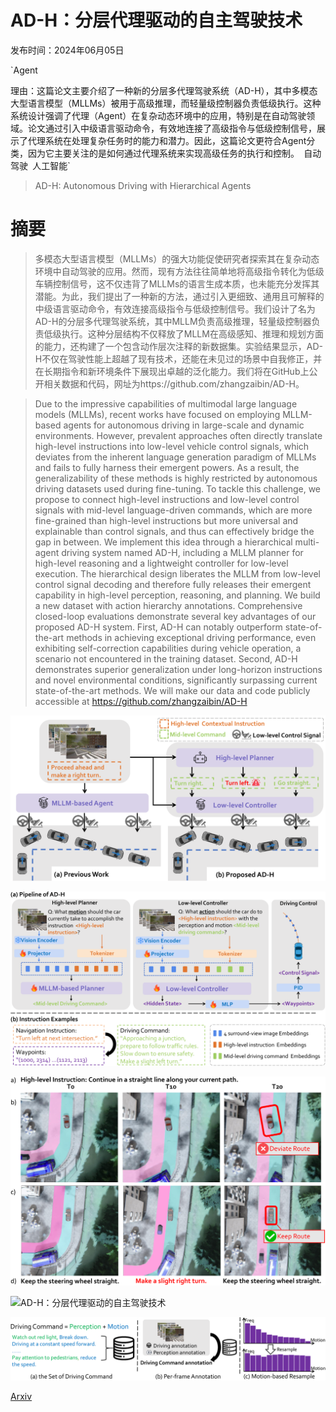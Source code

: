 # AD-H：分层代理驱动的自主驾驶技术

发布时间：2024年06月05日

`Agent

理由：这篇论文主要介绍了一种新的分层多代理驾驶系统（AD-H），其中多模态大型语言模型（MLLMs）被用于高级推理，而轻量级控制器负责低级执行。这种系统设计强调了代理（Agent）在复杂动态环境中的应用，特别是在自动驾驶领域。论文通过引入中级语言驱动命令，有效地连接了高级指令与低级控制信号，展示了代理系统在处理复杂任务时的能力和潜力。因此，这篇论文更符合Agent分类，因为它主要关注的是如何通过代理系统来实现高级任务的执行和控制。` `自动驾驶` `人工智能`

> AD-H: Autonomous Driving with Hierarchical Agents

# 摘要

> 多模态大型语言模型（MLLMs）的强大功能促使研究者探索其在复杂动态环境中自动驾驶的应用。然而，现有方法往往简单地将高级指令转化为低级车辆控制信号，这不仅违背了MLLMs的语言生成本质，也未能充分发挥其潜能。为此，我们提出了一种新的方法，通过引入更细致、通用且可解释的中级语言驱动命令，有效连接高级指令与低级控制信号。我们设计了名为AD-H的分层多代理驾驶系统，其中MLLM负责高级推理，轻量级控制器负责低级执行。这种分层结构不仅释放了MLLM在高级感知、推理和规划方面的能力，还构建了一个包含动作层次注释的新数据集。实验结果显示，AD-H不仅在驾驶性能上超越了现有技术，还能在未见过的场景中自我修正，并在长期指令和新环境条件下展现出卓越的泛化能力。我们将在GitHub上公开相关数据和代码，网址为https://github.com/zhangzaibin/AD-H。

> Due to the impressive capabilities of multimodal large language models (MLLMs), recent works have focused on employing MLLM-based agents for autonomous driving in large-scale and dynamic environments. However, prevalent approaches often directly translate high-level instructions into low-level vehicle control signals, which deviates from the inherent language generation paradigm of MLLMs and fails to fully harness their emergent powers. As a result, the generalizability of these methods is highly restricted by autonomous driving datasets used during fine-tuning. To tackle this challenge, we propose to connect high-level instructions and low-level control signals with mid-level language-driven commands, which are more fine-grained than high-level instructions but more universal and explainable than control signals, and thus can effectively bridge the gap in between. We implement this idea through a hierarchical multi-agent driving system named AD-H, including a MLLM planner for high-level reasoning and a lightweight controller for low-level execution. The hierarchical design liberates the MLLM from low-level control signal decoding and therefore fully releases their emergent capability in high-level perception, reasoning, and planning. We build a new dataset with action hierarchy annotations. Comprehensive closed-loop evaluations demonstrate several key advantages of our proposed AD-H system. First, AD-H can notably outperform state-of-the-art methods in achieving exceptional driving performance, even exhibiting self-correction capabilities during vehicle operation, a scenario not encountered in the training dataset. Second, AD-H demonstrates superior generalization under long-horizon instructions and novel environmental conditions, significantly surpassing current state-of-the-art methods. We will make our data and code publicly accessible at https://github.com/zhangzaibin/AD-H

![AD-H：分层代理驱动的自主驾驶技术](../../../paper_images/2406.03474/x1.png)

![AD-H：分层代理驱动的自主驾驶技术](../../../paper_images/2406.03474/x2.png)

![AD-H：分层代理驱动的自主驾驶技术](../../../paper_images/2406.03474/x3.png)

![AD-H：分层代理驱动的自主驾驶技术](../../../paper_images/2406.03474/x4.png)

![AD-H：分层代理驱动的自主驾驶技术](../../../paper_images/2406.03474/x5.png)

[Arxiv](https://arxiv.org/abs/2406.03474)
